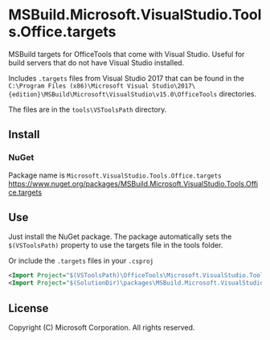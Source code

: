 # MSBuild.Microsoft.VisualStudio.Tools.Office.targets

MSBuild targets for OfficeTools that come with Visual Studio. Useful for build servers that do not have Visual Studio installed.

Includes `.targets` files from Visual Studio 2017 that can be found in the `C:\Program Files (x86)\Microsoft Visual Studio\2017\{edition}\MSBuild\Microsoft\VisualStudio\v15.0\OfficeTools` directories.

The files are in the `tools\VSToolsPath` directory.

## Install

### NuGet

Package name is `Microsoft.VisualStudio.Tools.Office.targets`
https://www.nuget.org/packages/MSBuild.Microsoft.VisualStudio.Tools.Office.targets

## Use

Just install the NuGet package. The package automatically sets the `$(VSToolsPath)` property to use the targets file in the tools folder.

Or include the `.targets` files in your `.csproj`

```xml
<Import Project="$(VSToolsPath)\OfficeTools\Microsoft.VisualStudio.Tools.Office.targets" Condition="'$(VSToolsPath)' != '' And Exists('$(VSToolsPath)\OfficeTools\Microsoft.VisualStudio.Tools.Office.targets')" />
<Import Project="$(SolutionDir)\packages\MSBuild.Microsoft.VisualStudio.Tools.Office.targets.15.0.1\tools\VSToolsPath\OfficeTools\Microsoft.VisualStudio.Tools.Office.targets" Condition="('$(VSToolsPath)' == '' Or !Exists('$(VSToolsPath)\OfficeTools\Microsoft.VisualStudio.Tools.Office.targets')) And Exists('$(SolutionDir)\packages\MSBuild.Microsoft.VisualStudio.Tools.Office.targets.15.0.1\tools\VSToolsPath\OfficeTools\Microsoft.VisualStudio.Tools.Office.targets')" />
```

## License

Copyright (C) Microsoft Corporation. All rights reserved.
